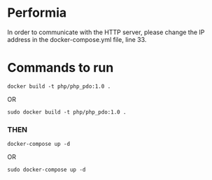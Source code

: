 # Performia
In order to communicate with the HTTP server, please change the IP address in the docker-compose.yml file, line 33. 

# Commands to run
`docker build -t php/php_pdo:1.0 .`
 
OR

`sudo docker build -t php/php_pdo:1.0 .`

### THEN

`docker-compose up -d`

OR

`sudo docker-compose up -d`
